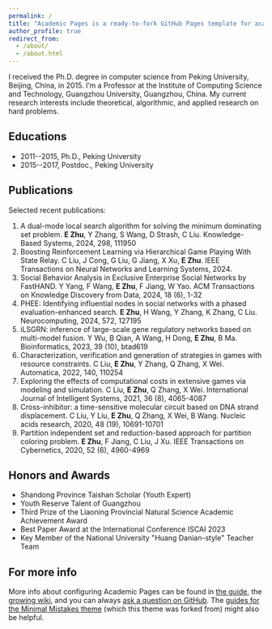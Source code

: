 ```yaml
---
permalink: /
title: "Academic Pages is a ready-to-fork GitHub Pages template for academic personal websites"
author_profile: true
redirect_from: 
  - /about/
  - /about.html
---
```


I received the Ph.D. degree in computer science from Peking University, Beijing, China, in 2015. I’m a Professor at the Institute of Computing Science and Technology, Guangzhou University, Guangzhou, China. My current research interests include theoretical, algorithmic, and applied research on hard problems.

Educations
------
- 2011--2015, Ph.D., Peking University
- 2015--2017, Postdoc., Peking University

Publications
------
Selected recent publications:
1. A dual-mode local search algorithm for solving the minimum dominating set problem. **E Zhu**, Y Zhang, S Wang, D Strash, C Liu. Knowledge-Based Systems, 2024, 298, 111950
1. Boosting Reinforcement Learning via Hierarchical Game Playing With State Relay. C Liu, J Cong, G Liu, G Jiang, X Xu, **E Zhu**. IEEE Transactions on Neural Networks and Learning Systems, 2024.
1. Social Behavior Analysis in Exclusive Enterprise Social Networks by FastHAND. Y Yang, F Wang, **E Zhu**, F Jiang, W Yao. ACM Transactions on Knowledge Discovery from Data, 2024, 18 (6), 1-32
1. PHEE: Identifying influential nodes in social networks with a phased evaluation-enhanced search. **E Zhu**, H Wang, Y Zhang, K Zhang, C Liu. Neurocomputing, 2024, 572, 127195
1. iLSGRN: inference of large-scale gene regulatory networks based on multi-model fusion. Y Wu, B Qian, A Wang, H Dong, **E Zhu**, B Ma. Bioinformatics, 2023, 39 (10), btad619
1. Characterization, verification and generation of strategies in games with resource constraints. C Liu, **E Zhu**, Y Zhang, Q Zhang, X Wei. Automatica, 2022, 140, 110254
1. Exploring the effects of computational costs in extensive games via modeling and simulation. C Liu, **E Zhu**, Q Zhang, X Wei. International Journal of Intelligent Systems, 2021, 36 (8), 4065-4087
1. Cross-inhibitor: a time-sensitive molecular circuit based on DNA strand displacement. C Liu, Y Liu, **E Zhu**, Q Zhang, X Wei, B Wang. Nucleic acids research, 2020, 48 (19), 10691-10701
1. Partition independent set and reduction-based approach for partition coloring problem. **E Zhu**, F Jiang, C Liu, J Xu. IEEE Transactions on Cybernetics, 2020, 52 (6), 4960-4969


Honors and Awards
------
- Shandong Province Taishan Scholar (Youth Expert)
- Youth Reserve Talent of Guangzhou
- Third Prize of the Liaoning Provincial Natural Science Academic Achievement Award
- Best Paper Award at the International Conference ISCAI 2023
- Key Member of the National University "Huang Danian-style" Teacher Team

For more info
------
More info about configuring Academic Pages can be found in [the guide](https://academicpages.github.io/markdown/), the [growing wiki](https://github.com/academicpages/academicpages.github.io/wiki), and you can always [ask a question on GitHub](https://github.com/academicpages/academicpages.github.io/discussions). The [guides for the Minimal Mistakes theme](https://mmistakes.github.io/minimal-mistakes/docs/configuration/) (which this theme was forked from) might also be helpful.
